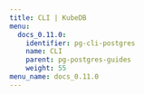 ```yaml
---
title: CLI | KubeDB
menu:
  docs_0.11.0:
    identifier: pg-cli-postgres
    name: CLI
    parent: pg-postgres-guides
    weight: 55
menu_name: docs_0.11.0
---
```

